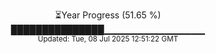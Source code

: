 <p align="center">
⏳Year Progress (51.65 %) <br>
███████████████▁▁▁▁▁▁▁▁▁▁▁▁▁▁▁ <br>
<sub>Updated: Tue, 08 Jul 2025 12:51:22 GMT</sub>
</p>

